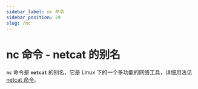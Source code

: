```yaml
---
sidebar_label: nc 命令
sidebar_position: 29
slug: /nc
---
```


# nc 命令 - netcat 的别名



**`nc`** 命令是 **`netcat`** 的别名，它是 Linux 下的一个多功能的网络工具，详细用法见 [netcat 命令](/linux-command/netcat)。